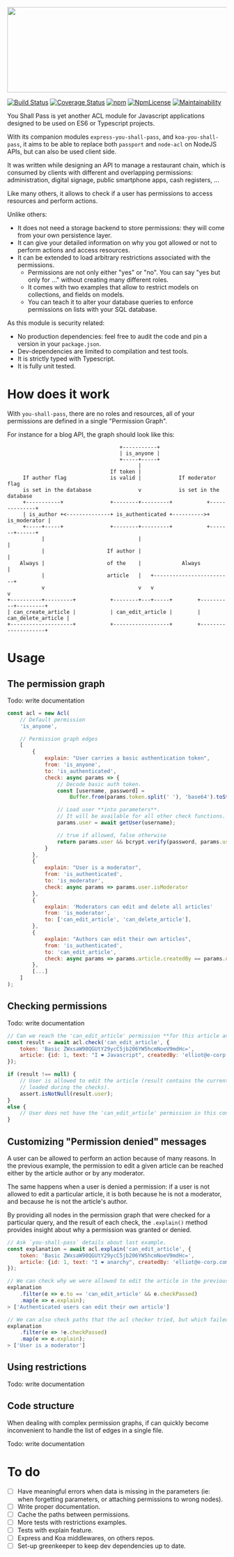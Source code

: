 <p align="center">
  <img width="898" height="196" src="https://raw.githubusercontent.com/romain-gilliotte/you-shall-pass/master/assets/logo.png">
</p>

[![Build Status](https://travis-ci.org/romain-gilliotte/you-shall-pass.svg?branch=master)](https://travis-ci.org/romain-gilliotte/you-shall-pass)
[![Coverage Status](https://coveralls.io/repos/github/romain-gilliotte/you-shall-pass/badge.svg?branch=master)](https://coveralls.io/github/romain-gilliotte/you-shall-pass?branch=master)
[![npm](https://img.shields.io/npm/dt/you-shall-pass.svg)](https://www.npmjs.com/package/you-shall-pass)
[![NpmLicense](https://img.shields.io/npm/l/you-shall-pass.svg)](https://www.npmjs.com/package/you-shall-pass)
[![Maintainability](https://api.codeclimate.com/v1/badges/eb3f1cc07a3e01ff9a68/maintainability)](https://codeclimate.com/github/romain-gilliotte/you-shall-pass/maintainability)

You Shall Pass is yet another ACL module for Javascript applications designed to be used on ES6 or Typescript projects.

With its companion modules `express-you-shall-pass`, and `koa-you-shall-pass`, it aims to be able to replace both `passport` and `node-acl` on NodeJS APIs, but can also be used client side.

It was written while designing an API to manage a restaurant chain, which is consumed by clients with different and overlapping permissions: administration, digital signage, public smartphone apps, cash registers, ...

Like many others, it allows to check if a user has permissions to access resources and perform actions.

Unlike others:
- It does not need a storage backend to store permissions: they will come from your own persistence layer.
- It can give your detailed information on why you got allowed or not to perform actions and access resources.
- It can be extended to load arbitrary restrictions associated with the permissions.
  - Permissions are not only either "yes" or "no". You can say "yes but only for ..." without creating many different roles.
  - It comes with two examples that allow to restrict models on collections, and fields on models.
  - You can teach it to alter your database queries to enforce permissions on lists with your SQL database.

As this module is security related:
- No production dependencies: feel free to audit the code and pin a version in your `package.json`.
- Dev-dependencies are limited to compilation and test tools.
- It is strictly typed with Typescript.
- It is fully unit tested.

# How does it work

With `you-shall-pass`, there are no roles and resources, all of your permissions are defined in a single "Permission Graph".

For instance for a blog API, the graph should look like this:

```
                                    +-----------+
                                    | is_anyone |
                                    +-----+-----+
                                          |
                                 If token |
     If author flag              is valid |            If moderator flag
     is set in the database               v            is set in the database
     +-----------+               +--------+---------+           +--------------+
     | is_author +<--------------+ is_authenticated +---------->+ is_moderator |
     +-----+-----+               +--------+---------+           +-------+------+
           |                              |                             |
           |                    If author |                             |
    Always |                    of the    |             Always          |
           |                    article   |   +-------------------------+
           v                              v   v                         v
+----------+---------+           +--------+---+-----+        +----------+---------+
| can_create_article |           | can_edit_article |        | can_delete_article |
+--------------------+           +------------------+        +--------------------+
```

# Usage

## The permission graph

Todo: write documentation

```javascript
const acl = new Acl(
    // Default permission
    'is_anyone',

    // Permission graph edges
    [
        {
            explain: "User carries a basic authentication token",
            from: 'is_anyone',
            to: 'is_authenticated',
            check: async params => {
                // Decode basic auth token.
                const [username, password] =
                    Buffer.from(params.token.split(' '), 'base64').toString().split(/:/);

                // Load user **into parameters**.
                // It will be available for all other check functions.
                params.user = await getUser(username);

                // true if allowed, false otherwise
                return params.user && bcrypt.verify(password, params.user.password);
            }
        },
        {
            explain: "User is a moderator",
            from: 'is_authenticated',
            to: 'is_moderator',
            check: async params => params.user.isModerator
        },
        {
            explain: 'Moderators can edit and delete all articles'
            from: 'is_moderator',
            to: ['can_edit_article', 'can_delete_article'],
        },
        {
            explain: "Authors can edit their own articles",
            from: 'is_authenticated',
            to: 'can_edit_article',
            check: async params => params.article.createdBy == params.user.email
        },
        [...]
    ]
);
```

## Checking permissions

Todo: write documentation

```javascript
// Can we reach the 'can_edit_article' permission **for this article and authentication token**
const result = await acl.check('can_edit_article', {
    token: 'Basic ZWxsaW90QGUtY29ycC5jb206YW5hcmNoeV9mdHc=',
    article: {id: 1, text: "I ❤ Javascript", createdBy: 'elliot@e-corp.com'}
});

if (result !== null) {
    // User is allowed to edit the article (result contains the current user because it was
    // loaded during the checks).
    assert.isNotNull(result.user);
}
else {
    // User does not have the 'can_edit_article' permission in this context.
}
```


## Customizing "Permission denied" messages

A user can be allowed to perform an action because of many reasons.
In the previous example, the permission to edit a given article can be reached either by the article author or by any moderator.

The same happens when a user is denied a permission: if a user is not allowed to edit a particular article, it is both because he is not a moderator, and because he is not the article's author.

By providing all nodes in the permission graph that were checked for a particular query, and the result of each check, the `.explain()` method provides insight about why a permission was granted or denied.

```javascript
// Ask `you-shall-pass` details about last example.
const explanation = await acl.explain('can_edit_article', {
    token: 'Basic ZWxsaW90QGUtY29ycC5jb206YW5hcmNoeV9mdHc=',
    article: {id: 1, text: "I ❤ anarchy", createdBy: 'elliot@e-corp.com'}
});

// We can check why we were allowed to edit the article in the previous example.
explanation
    .filter(e => e.to == 'can_edit_article' && e.checkPassed)
    .map(e => e.explain);
> ['Authenticated users can edit their own article']

// We can also check paths that the acl checker tried, but which failed to reach the requested permission.
explanation
    .filter(e => !e.checkPassed)
    .map(e => e.explain);
> ['User is a moderator']
```

## Using restrictions

Todo: write documentation

## Code structure

When dealing with complex permission graphs, if can quickly become inconvenient to handle the list of edges in a single file.

Todo: write documentation


# To do
- [ ] Have meaningful errors when data is missing in the parameters (ie: when forgetting parameters, or attaching permissions to wrong nodes).
- [ ] Write proper documentation.
- [ ] Cache the paths between permissions.
- [ ] More tests with restrictions examples.
- [ ] Tests with explain feature.
- [ ] Express and Koa middlewares, on others repos.
- [ ] Set-up greenkeeper to keep dev dependencies up to date.
